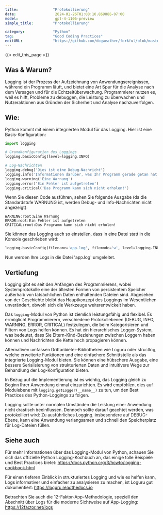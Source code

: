 ```yaml
---
title:                "Protokollierung"
date:                  2024-01-26T01:08:10.869886-07:00
model:                 gpt-4-1106-preview
simple_title:         "Protokollierung"

category:             "Python"
tag:                  "Good Coding Practices"
editURL:              "https://github.com/dogweather/forkful/blob/master/content/de/python/logging.md"
---
```


{{< edit_this_page >}}

## Was & Warum?
Logging ist der Prozess der Aufzeichnung von Anwendungsereignissen, während ein Programm läuft, und bietet eine Art Spur für die Analyse nach dem Versagen und für die Echtzeitüberwachung. Programmierer nutzen es, weil es hilft, Probleme zu debuggen, die Leistung zu überwachen und Nutzeraktionen aus Gründen der Sicherheit und Analyse nachzuverfolgen.

## Wie:
Python kommt mit einem integrierten Modul für das Logging. Hier ist eine Basis-Konfiguration:
```Python
import logging

# Grundkonfiguration des Loggings
logging.basicConfig(level=logging.INFO)

# Log-Nachrichten
logging.debug('Dies ist eine Debug-Nachricht')
logging.info('Informationen darüber, was Ihr Programm gerade getan hat')
logging.warning('Eine Warnung')
logging.error('Ein Fehler ist aufgetreten')
logging.critical('Das Programm kann sich nicht erholen!')
```
Wenn Sie diesen Code ausführen, sehen Sie folgende Ausgabe (da die Standardstufe WARNUNG ist, werden Debug- und Info-Nachrichten nicht angezeigt):
```
WARNING:root:Eine Warnung
ERROR:root:Ein Fehler ist aufgetreten
CRITICAL:root:Das Programm kann sich nicht erholen!
```
Sie können das Logging auch so einstellen, dass in eine Datei statt in die Konsole geschrieben wird:
```Python
logging.basicConfig(filename='app.log', filemode='w', level=logging.INFO)
```
Nun werden Ihre Logs in die Datei 'app.log' umgeleitet.

## Vertiefung
Logging gibt es seit den Anfängen des Programmierens, wobei Systemprotokolle eine der ältesten Formen von persistentem Speicher außerhalb von tatsächlichen Daten enthaltenden Dateien sind. Abgesehen von der Geschichte bleibt das Hauptkonzept des Loggings im Wesentlichen unverändert, obwohl sich die Werkzeuge weiterentwickelt haben.

Das `logging`-Modul von Python ist ziemlich leistungsfähig und flexibel. Es ermöglicht Programmierern, verschiedene Protokollebenen (DEBUG, INFO, WARNING, ERROR, CRITICAL) festzulegen, die beim Kategorisieren und Filtern von Logs helfen können. Es hat ein hierarchisches Logger-System, was bedeutet, dass Sie Eltern-Kind-Beziehungen zwischen Loggern haben können und Nachrichten die Kette hoch propagieren können.

Alternativen umfassen Drittanbieter-Bibliotheken wie Loguru oder structlog, welche erweiterte Funktionen und eine einfachere Schnittstelle als das integrierte Logging-Modul bieten. Sie können eine hübschere Ausgabe, eine bessere Serialisierung von strukturierten Daten und intuitivere Wege zur Behandlung der Log-Konfiguration bieten.

In Bezug auf die Implementierung ist es wichtig, das Logging gleich zu Beginn Ihrer Anwendung einmal einzurichten. Es wird empfohlen, dies auf Modulebene mit `logging.getLogger(__name__)` zu tun, um den Best Practices des Python-Loggings zu folgen.

Logging sollte unter normalen Umständen die Leistung einer Anwendung nicht drastisch beeinflussen. Dennoch sollte darauf geachtet werden, was protokolliert wird: Zu ausführliches Logging, insbesondere auf DEBUG-Ebene, kann eine Anwendung verlangsamen und schnell den Speicherplatz für Log-Dateien füllen.

## Siehe auch
Für mehr Informationen über das Logging-Modul von Python, schauen Sie sich das offizielle Python Logging-Kochbuch an, das einige tolle Beispiele und Best Practices bietet: https://docs.python.org/3/howto/logging-cookbook.html

Für einen tieferen Einblick in strukturiertes Logging und wie es helfen kann, Logs informativer und einfacher zu analysieren zu machen, ist Loguru gut dokumentiert: https://loguru.readthedocs.io

Betrachten Sie auch die 12-Faktor-App-Methodologie, speziell den Abschnitt über Logs für die moderne Sichtweise auf App-Logging: https://12factor.net/logs
